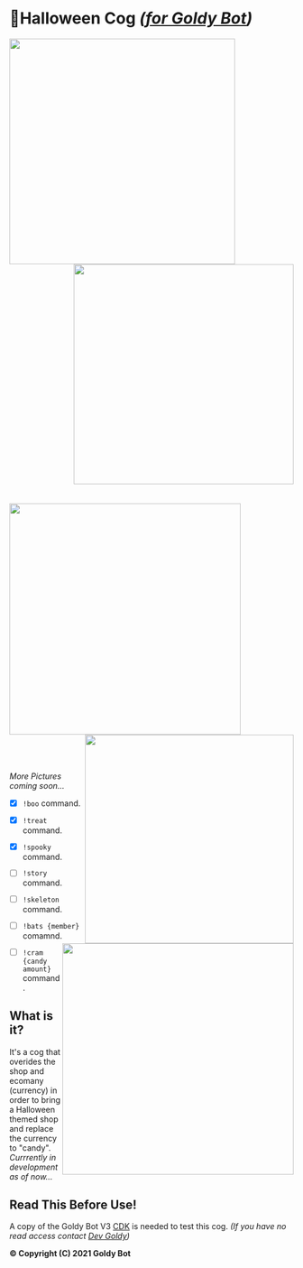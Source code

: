 # 🎃Halloween Cog *([for Goldy Bot](https://github.com/TGP-Projects/Goldy-Bot-V3))*

<div class="row">
 <div class="column">
   <img align="left" src="https://media.discordapp.net/attachments/700711241840066590/887431202020143205/unknown.png?width=556&height=676" width="400">
   <img align="right" src="https://user-images.githubusercontent.com/66202304/133688947-773794c5-b614-4b9f-a5fa-95b13757c571.png" width="390">
 </div>
</div>

<br clear="left"/>
<br clear="left"/>

<img align="left" src="https://user-images.githubusercontent.com/66202304/136390371-7c28c674-bc35-4142-81d2-acb6de8a7e88.PNG" width="410">
<img align="right" src="https://media.discordapp.net/attachments/700711241840066590/887415118353289237/unknown.png" width="370">

<br clear="left"/>
<br clear="left"/>

<img align="right" src="https://user-images.githubusercontent.com/66202304/136395701-6456a77e-8d8a-462f-831c-456235b95fbb.PNG" width="410">

<br clear="left"/>
<br clear="left"/>

*More Pictures coming soon...*

- [x] ``!boo`` command.
- [x] ``!treat`` command.
- [x] ``!spooky`` command.
- [ ] ``!story`` command.
- [ ] ``!skeleton`` command.
- [ ] ``!bats {member}`` comamnd.
- [ ] ``!cram {candy amount}`` command.



## What is it?
It's a cog that overides the shop and ecomany (currency) in order to bring a Halloween themed shop and replace the currency to "candy". *Currrently in development as of now...*

## Read This Before Use!
A copy of the Goldy Bot V3 [CDK](https://github.com/TGP-Projects/Goldy-Bot-V3#readme) is needed to test this cog. *(If you have no read access contact [Dev Goldy](https://github.com/THEGOLDENPRO))*

**© Copyright (C) 2021 Goldy Bot**
